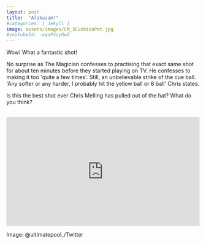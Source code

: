 ```yaml
---
layout: post
title:  "Alakazam!"
#categories: [ Jekyll ]
image: assets/images/CM_3CushionPot.jpg
#youtubeId: -uqsP4zyOwI
---
```

Wow!  What a fantastic shot!<br>
  
No surprise as The Magician confesses to practising that exact same shot for about ten minutes before they started playing on TV.  He confesses to making it too 'quite a few times'.
Still, an unbelievable strike of the cue ball.  'Any softer or any harder, I probably hit the yellow ball or 8 ball' Chris states.<br>

<p>Is this the best shot ever Chris Melling has pulled out of the hat? What do you think? </p><br>

<style>
.video-holder {
  position: relative;
  width: 100%;
  height: 0;
  padding-bottom: 56.25%;
  overflow: hidden;
}
.video-holder iframe {
  position: absolute;
  top: 0;
  left: 0;
  width: 100%;
  height: 100%;
}
</style>
<div class="video-holder">
  <iframe width="380"
          height="300" 
          src="https://www.youtube.com/embed/-uqsP4zyOwI" 
          frameborder="0" 
          allowfullscreen></iframe>
</div>

Image: @ultimatepool_/Twitter

<!-- {% include youtubePlayer.html id=page.youtubeId %} -->